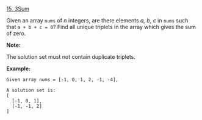[15. 3Sum](https://leetcode.com/problems/3sum/)


Given an array `nums` of *n* integers, are there elements *a, b, c* in `nums` such that `a + b + c = 0`? Find all unique triplets in the array which gives the sum of zero.

**Note:**

The solution set must not contain duplicate triplets.

**Example:**
```
Given array nums = [-1, 0, 1, 2, -1, -4],

A solution set is:
[
  [-1, 0, 1],
  [-1, -1, 2]
]
```